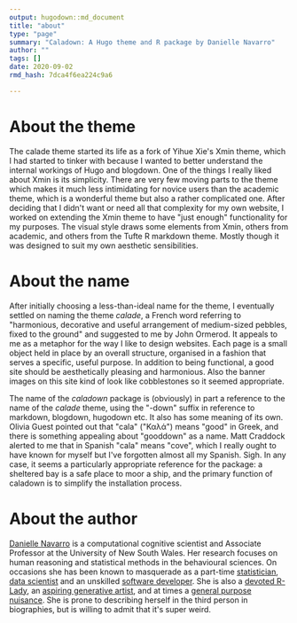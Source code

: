 ```yaml
---
output: hugodown::md_document
title: "about"
type: "page"
summary: "Caladown: A Hugo theme and R package by Danielle Navarro"
author: ""
tags: []
date: 2020-09-02
rmd_hash: 7dca4f6ea224c9a6

---
```


# About the theme

The calade theme started its life as a fork of Yihue Xie's Xmin theme, which I had started to tinker with because I wanted to better understand the internal workings of Hugo and blogdown. One of the things I really liked about Xmin is its simplicity. There are very few moving parts to the theme which makes it much less intimidating for novice users than the academic theme, which is a wonderful theme but also a rather complicated one. After deciding that I didn't want or need all that complexity for my own website, I worked on extending the Xmin theme to have "just enough" functionality for my purposes. The visual style draws some elements from Xmin, others from academic, and others from the Tufte R markdown theme. Mostly though it was designed to suit my own aesthetic sensibilities.

# About the name

After initially choosing a less-than-ideal name for the theme, I eventually settled on naming the theme *calade*, a French word referring to "harmonious, decorative and useful arrangement of medium-sized pebbles, fixed to the ground" and suggested to me by John Ormerod. It appeals to me as a metaphor for the way I like to design websites. Each page is a small object held in place by an overall structure, organised in a fashion that serves a specific, useful purpose. In addition to being functional, a good site should be aesthetically pleasing and harmonious. Also the banner images on this site kind of look like cobblestones so it seemed appropriate.

The name of the *caladown* package is (obviously) in part a reference to the name of the *calade* theme, using the "-down" suffix in reference to markdown, blogdown, hugodown etc. It also has some meaning of its own. Olivia Guest pointed out that "cala" ("Καλά") means "good" in Greek, and there is something appealing about "gooddown" as a name. Matt Craddock alerted to me that in Spanish "cala" means "cove", which I really ought to have known for myself but I've forgotten almost all my Spanish. Sigh. In any case, it seems a particularly appropriate reference for the package: a sheltered bay is a safe place to moor a ship, and the primary function of caladown is to simplify the installation process.

# About the author

[Danielle Navarro](https://djnavarro.net) is a computational cognitive scientist and Associate Professor at the University of New South Wales. Her research focuses on human reasoning and statistical methods in the behavioural sciences. On occasions she has been known to masquerade as a part-time [statistician](https://learningstatisticswithr.com), [data scientist](https://robust-tools.djnavarro.net) and an unskilled [software developer](https://github.com/djnavarro). She is also a [devoted R-Lady](https://rladiessydney.org), an [aspiring generative artist](https://art.djnavarro.net), and at times a [general purpose nuisance](https://twitter.com/djnavarro). She is prone to describing herself in the third person in biographies, but is willing to admit that it's super weird.

